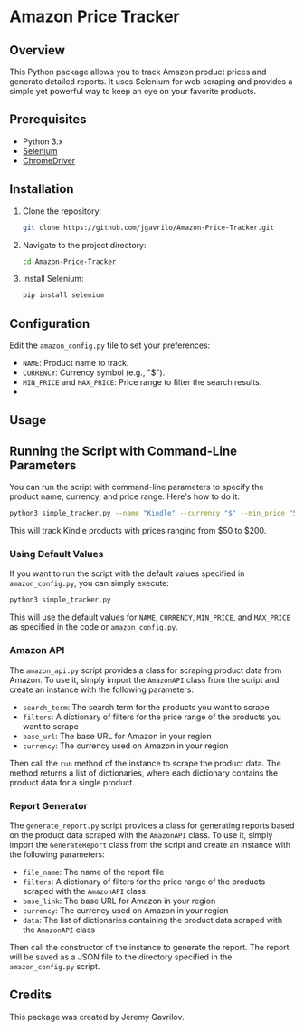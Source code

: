 # Amazon Price Tracker

## Overview

This Python package allows you to track Amazon product prices and generate detailed reports. It uses Selenium for web scraping and provides a simple yet powerful way to keep an eye on your favorite products.

## Prerequisites

- Python 3.x
- [Selenium](https://www.selenium.dev/)
- [ChromeDriver](https://chromedriver.chromium.org/downloads)

## Installation

1. Clone the repository:
   ```bash
   git clone https://github.com/jgavrilo/Amazon-Price-Tracker.git
   ```
2. Navigate to the project directory:
   ```bash
   cd Amazon-Price-Tracker
   ```
3. Install Selenium:
   ```bash
   pip install selenium
   ```

## Configuration

Edit the `amazon_config.py` file to set your preferences:

- `NAME`: Product name to track.
- `CURRENCY`: Currency symbol (e.g., "$").
- `MIN_PRICE` and `MAX_PRICE`: Price range to filter the search results.
- 
## Usage

## Running the Script with Command-Line Parameters

You can run the script with command-line parameters to specify the product name, currency, and price range. Here's how to do it:

```bash
python3 simple_tracker.py --name "Kindle" --currency "$" --min_price "50" --max_price "200"
```

This will track Kindle products with prices ranging from $50 to $200.

### Using Default Values

If you want to run the script with the default values specified in `amazon_config.py`, you can simply execute:

```bash
python3 simple_tracker.py
```

This will use the default values for `NAME`, `CURRENCY`, `MIN_PRICE`, and `MAX_PRICE` as specified in the code or `amazon_config.py`.

### Amazon API

The `amazon_api.py` script provides a class for scraping product data from Amazon. To use it, simply import the `AmazonAPI` class from the script and create an instance with the following parameters:

- `search_term`: The search term for the products you want to scrape
- `filters`: A dictionary of filters for the price range of the products you want to scrape
- `base_url`: The base URL for Amazon in your region
- `currency`: The currency used on Amazon in your region

Then call the `run` method of the instance to scrape the product data. The method returns a list of dictionaries, where each dictionary contains the product data for a single product.

### Report Generator

The `generate_report.py` script provides a class for generating reports based on the product data scraped with the `AmazonAPI` class. To use it, simply import the `GenerateReport` class from the script and create an instance with the following parameters:

- `file_name`: The name of the report file
- `filters`: A dictionary of filters for the price range of the products scraped with the `AmazonAPI` class
- `base_link`: The base URL for Amazon in your region
- `currency`: The currency used on Amazon in your region
- `data`: The list of dictionaries containing the product data scraped with the `AmazonAPI` class

Then call the constructor of the instance to generate the report. The report will be saved as a JSON file to the directory specified in the `amazon_config.py` script.

## Credits

This package was created by Jeremy Gavrilov.

